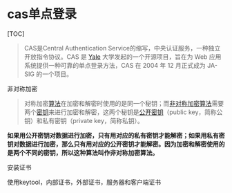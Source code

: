 # cas单点登录

[TOC]



> CAS是Central Authentication Service的缩写，中央认证服务，一种独立开放指令协议。CAS 是 [Yale](https://baike.baidu.com/item/Yale/10754982) 大学发起的一个开源项目，旨在为 Web 应用系统提供一种可靠的单点登录方法，CAS 在 2004 年 12 月正式成为 JA-SIG 的一个项目。



非对称加密

> 对称加密[算法](https://baike.baidu.com/item/%E7%AE%97%E6%B3%95)在加密和解密时使用的是同一个秘钥；而[非对称加密算法](https://baike.baidu.com/item/%E9%9D%9E%E5%AF%B9%E7%A7%B0%E5%8A%A0%E5%AF%86%E7%AE%97%E6%B3%95/1208652)需要两个[密钥](https://baike.baidu.com/item/%E5%AF%86%E9%92%A5/101144)来进行加密和解密，这两个秘钥是[公开密钥](https://baike.baidu.com/item/%E5%85%AC%E5%BC%80%E5%AF%86%E9%92%A5/7453570)（public key，简称公钥）和私有密钥（private key，简称私钥）。

**如果用公开密钥对数据进行加密，只有用对应的私有密钥才能解密；如果用私有密钥对数据进行加密，那么只有用对应的公开密钥才能解密。因为加密和解密使用的是两个不同的密钥，所以这种算法叫作非对称加密算法。**





安装证书

使用keytool，内部证书，外部证书，服务器和客户端证书